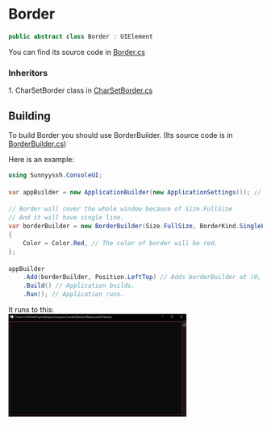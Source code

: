 <h1>Border</h1>

```csharp
public abstract class Border : UIElement
```
You can find its source code in <a href="https://github.com/sunnyyssh/Sunnyyssh.ConsoleUI/blob/master/Sunnyyssh.ConsoleUI/UIElements/Borders/Border.cs">Border.cs</a>

<h3>Inheritors</h3>
1. CharSetBorder class in <a href="https://github.com/sunnyyssh/Sunnyyssh.ConsoleUI/blob/master/Sunnyyssh.ConsoleUI/UIElements/Borders/CharSetBorder.cs">CharSetBorder.cs</a>

<h2>Building</h2>
To build Border you should use BorderBuilder. (Its source code is in <a href="https://github.com/sunnyyssh/Sunnyyssh.ConsoleUI/blob/master/Sunnyyssh.ConsoleUI/UIElements/Borders/BorderBuilder.cs">BorderBuilder.cs</a>)

Here is an example:
```csharp
using Sunnyyssh.ConsoleUI;

var appBuilder = new ApplicationBuilder(new ApplicationSettings()); // App builder init.

// Border will cover the whole window because of Size.FullSize
// And it will have single line.
var borderBuilder = new BorderBuilder(Size.FullSize, BorderKind.SingleLine) // Creating builder.
{
    Color = Color.Red, // The color of border will be red.
};
    
appBuilder
    .Add(borderBuilder, Position.LeftTop) // Adds borderBuilder at (0, 0) position.
    .Build() // Application builds.
    .Run(); // Application runs.
```

It runs to this:
<br/>
<img src="Border.demo.png" width=70%>

